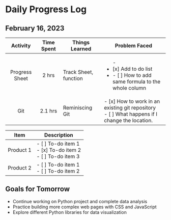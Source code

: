 # Daily Progress Log

## February 16, 2023

|    Activity    | Time Spent | Things Learned        | Problem Faced                                                                                |
|:--------------:|:----------:|-----------------------|----------------------------------------------------------------------------------------------|
| Progress Sheet |    2 hrs   | Track Sheet, function | <ul>- <li>[x] Add to do list </li> <li>- [ ] How to add same formula to the whole column </li></ul>                      |
| Git            | 2.1 hrs    | Reminiscing Git       | - [x] How to work in an existing git repository <br>- [ ] What happens if I change the location. |

| Item        | Description                                                |
| ----------- | ---------------------------------------------------------- |
| Product 1   | - [ ] To-do item 1 <br> - [x] To-do item 2 <br> - [ ] To-do item 3 |
| Product 2   | - [ ] To-do item 1 <br> - [ ] To-do item 2                   |



## Goals for Tomorrow
- Continue working on Python project and complete data analysis
- Practice building more complex web pages with CSS and JavaScript
- Explore different Python libraries for data visualization
